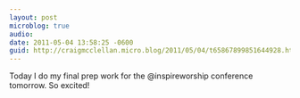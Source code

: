 ```yaml
---
layout: post
microblog: true
audio: 
date: 2011-05-04 13:58:25 -0600
guid: http://craigmcclellan.micro.blog/2011/05/04/t65867899851644928.html
---
```

Today I do my final prep work for the @inspireworship conference tomorrow.  So excited!
